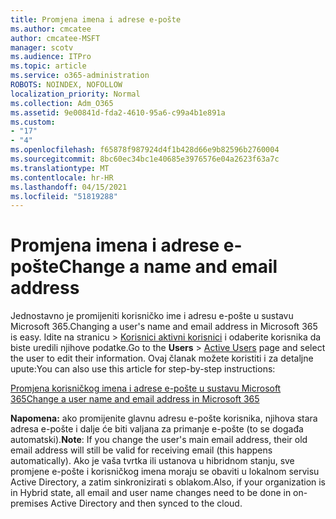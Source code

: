 ```yaml
---
title: Promjena imena i adrese e-pošte
ms.author: cmcatee
author: cmcatee-MSFT
manager: scotv
ms.audience: ITPro
ms.topic: article
ms.service: o365-administration
ROBOTS: NOINDEX, NOFOLLOW
localization_priority: Normal
ms.collection: Adm_O365
ms.assetid: 9e00841d-fda2-4610-95a6-c99a4b1e891a
ms.custom:
- "17"
- "4"
ms.openlocfilehash: f65878f987924d4f1b428d66e9b82596b2760004
ms.sourcegitcommit: 8bc60ec34bc1e40685e3976576e04a2623f63a7c
ms.translationtype: MT
ms.contentlocale: hr-HR
ms.lasthandoff: 04/15/2021
ms.locfileid: "51819288"
---
```

# <a name="change-a-name-and-email-address"></a><span data-ttu-id="a89c4-102">Promjena imena i adrese e-pošte</span><span class="sxs-lookup"><span data-stu-id="a89c4-102">Change a name and email address</span></span>

<span data-ttu-id="a89c4-103">Jednostavno je promijeniti korisničko ime i adresu e-pošte u sustavu Microsoft 365.</span><span class="sxs-lookup"><span data-stu-id="a89c4-103">Changing a user's name and email address in Microsoft 365 is easy.</span></span> <span data-ttu-id="a89c4-104">Idite  na stranicu \> [Korisnici aktivni korisnici](https://go.microsoft.com/fwlink/p/?linkid=834822) i odaberite korisnika da biste uredili njihove podatke.</span><span class="sxs-lookup"><span data-stu-id="a89c4-104">Go to the **Users** \> [Active Users](https://go.microsoft.com/fwlink/p/?linkid=834822) page and select the user to edit their information.</span></span> <span data-ttu-id="a89c4-105">Ovaj članak možete koristiti i za detaljne upute:</span><span class="sxs-lookup"><span data-stu-id="a89c4-105">You can also use this article for step-by-step instructions:</span></span>
  
[<span data-ttu-id="a89c4-106">Promjena korisničkog imena i adrese e-pošte u sustavu Microsoft 365</span><span class="sxs-lookup"><span data-stu-id="a89c4-106">Change a user name and email address in Microsoft 365</span></span>](https://docs.microsoft.com/microsoft-365/admin/add-users/change-a-user-name-and-email-address)
  
 <span data-ttu-id="a89c4-107">**Napomena:** ako promijenite glavnu adresu e-pošte korisnika, njihova stara adresa e-pošte i dalje će biti valjana za primanje e-pošte (to se događa automatski).</span><span class="sxs-lookup"><span data-stu-id="a89c4-107">**Note**: If you change the user's main email address, their old email address will still be valid for receiving email (this happens automatically).</span></span> <span data-ttu-id="a89c4-108">Ako je vaša tvrtka ili ustanova u hibridnom stanju, sve promjene e-pošte i korisničkog imena moraju se obaviti u lokalnom servisu Active Directory, a zatim sinkronizirati s oblakom.</span><span class="sxs-lookup"><span data-stu-id="a89c4-108">Also, if your organization is in Hybrid state, all email and user name changes need to be done in on-premises Active Directory and then synced to the cloud.</span></span>
